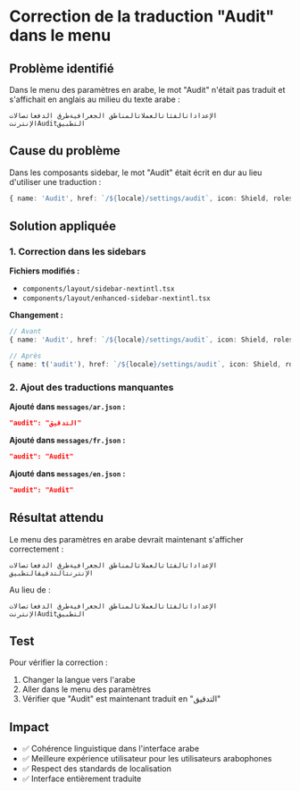 # Correction de la traduction "Audit" dans le menu

## Problème identifié
Dans le menu des paramètres en arabe, le mot "Audit" n'était pas traduit et s'affichait en anglais au milieu du texte arabe :
```
الإعداداتالفئاتالعملاتالمناطق الجغرافيةطرق الدفعاتصالات الإنترنتAuditالتطبيق
```

## Cause du problème
Dans les composants sidebar, le mot "Audit" était écrit en dur au lieu d'utiliser une traduction :
```typescript
{ name: 'Audit', href: `/${locale}/settings/audit`, icon: Shield, roles: ["admin", "manager"] }
```

## Solution appliquée

### 1. Correction dans les sidebars
**Fichiers modifiés :**
- `components/layout/sidebar-nextintl.tsx`
- `components/layout/enhanced-sidebar-nextintl.tsx`

**Changement :**
```typescript
// Avant
{ name: 'Audit', href: `/${locale}/settings/audit`, icon: Shield, roles: ["admin", "manager"] }

// Après
{ name: t('audit'), href: `/${locale}/settings/audit`, icon: Shield, roles: ["admin", "manager"] }
```

### 2. Ajout des traductions manquantes
**Ajouté dans `messages/ar.json` :**
```json
"audit": "التدقيق"
```

**Ajouté dans `messages/fr.json` :**
```json
"audit": "Audit"
```

**Ajouté dans `messages/en.json` :**
```json
"audit": "Audit"
```

## Résultat attendu
Le menu des paramètres en arabe devrait maintenant s'afficher correctement :
```
الإعداداتالفئاتالعملاتالمناطق الجغرافيةطرق الدفعاتصالات الإنترنتالتدقيقالتطبيق
```

Au lieu de :
```
الإعداداتالفئاتالعملاتالمناطق الجغرافيةطرق الدفعاتصالات الإنترنتAuditالتطبيق
```

## Test
Pour vérifier la correction :
1. Changer la langue vers l'arabe
2. Aller dans le menu des paramètres
3. Vérifier que "Audit" est maintenant traduit en "التدقيق"

## Impact
- ✅ Cohérence linguistique dans l'interface arabe
- ✅ Meilleure expérience utilisateur pour les utilisateurs arabophones
- ✅ Respect des standards de localisation
- ✅ Interface entièrement traduite
